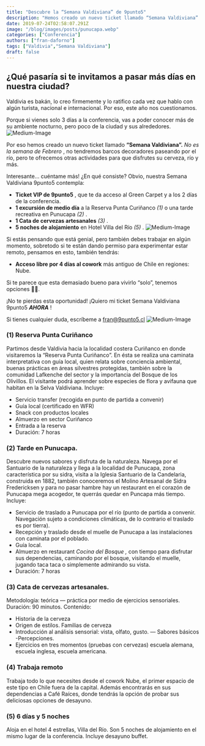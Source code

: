 ```yaml
---
title: "Descubre la “Semana Valdiviana” de 9punto5"
description: "Hemos creado un nuevo ticket llamado “Semana Valdiviana” para que disfrutes la ciudad durante tu visita a la conferencia."
date: 2019-07-24T02:58:07.291Z
image: "/blog/images/posts/punucapa.webp"
categories: ["Conferencia"]
authors: ["fran-daforno"]
tags: ["Valdivia","Semana Valdiviana"]
draft: false
---
```


## ¿Qué pasaría si te invitamos a pasar más días en nuestra ciudad?

Valdivia es bakán, lo creo firmemente y lo ratifico cada vez que hablo con algún turista, nacional e internacional. Por eso, este año nos cuestionamos.

Porque si vienes solo 3 días a la conferencia, vas a poder conocer más de su ambiente nocturno, pero poco de la ciudad y sus alrededores.
![Medium-Image](/blog/images/posts/1*1jR3ol9AmZlZnyoEtsBc8Q.png)

Por eso hemos creado un nuevo ticket llamado **“Semana Valdiviana”.** *No es la semana de Febrero* , no tendremos barcos decoradores paseando por el río, pero te ofrecemos otras actividades para que disfrutes su cerveza, río y más.

Interesante… cuéntame más! ¿En qué consiste? Obvio, nuestra Semana Valdiviana 9punto5 contempla:
- **Ticket VIP de 9punto5** , que te da acceso al Green Carpet y a los 2 días de la conferencia.
- **1 excursión de medio día**  a la Reserva Punta Curiñanco *(1)*  o una tarde recreativa en Punucapa *(2)* .
- **1 Cata de cervezas artesanales** *(3)* .
- **5 noches de alojamiento**  en Hotel Villa del Río *(5)* .
![Medium-Image](/blog/images/posts/1*AqI-ZMcvkodewusqdjG2Ow.jpeg)

Si estás pensando que está genial, pero también debes trabajar en algún momento, sobretodo si te están dando permiso para experimentar estar remoto, pensamos en esto, también tendrás:
- **Acceso libre por 4 días al cowork**  más antiguo de Chile en regiones: Nube.

Si te parece que esta demasiado bueno para vivirlo “solo”, tenemos opciones 🤙🏻.

¡No te pierdas esta oportunidad! 
¡Quiero mi ticket Semana Valdiviana 9punto5 ***AHORA*** !

Si tienes cualquier duda, escríbeme a fran@9punto5.cl
![Medium-Image](/blog/images/posts/1*aQkdDYER0V-FjxPt3Hv6oA.jpeg)

### (1) Reserva Punta Curiñanco

Partimos desde Valdivia hacia la localidad costera Curiñanco en donde visitaremos la “Reserva Punta Curiñanco”. 
En ésta se realiza una caminata interpretativa con guía local, quien relata sobre conciencia ambiental, buenas prácticas en áreas silvestres protegidas, también sobre la comunidad Lafkenche del sector y la importancia del Bosque de los Olivillos. El visitante podrá aprender sobre especies de flora y avifauna que habitan en la Selva Valdiviana.
Incluye:
- Servicio transfer (recogida en punto de partida a convenir)
- Guía local (certificado en WFR)
- Snack con productos locales
- Almuerzo en sector Curiñanco
- Entrada a la reserva
- Duración: 7 horas

### (2) Tarde en Punucapa.

Descubre nuevos sabores y disfruta de la naturaleza. 
Navega por el Santuario de la naturaleza y llega a la localidad de Punucapa, zona característica por su sidra, visita a la Iglesia Santuario de la Candelaria, construida en 1882, también conoceremos el Molino Artesanal de Sidra Fredericksen y para no pasar hambre hay un restaurant en el corazón de Punucapa mega acogedor, te querrás quedar en Puncapa más tiempo.
Incluye:
- Servicio de traslado a Punucapa por el río (punto de partida a convenir. Navegación sujeto a condiciones climáticas, de lo contrario el traslado es por tierra).
- Recepción y traslado desde el muelle de Punucapa a las instalaciones con caminata por el poblado.
- Guía local.
- Almuerzo en restaurant *Cocina del Bosque* *,* con tiempo para disfrutar sus dependencias, caminando por el bosque, visitando el muelle, jugando taca taca o simplemente admirando su vista.
- Duración: 7 horas

### (3) Cata de cervezas artesanales.

Metodología: teórica — práctica por medio de ejercicios sensoriales.
Duración: 90 minutos. Contenido:
- Historia de la cerveza
- Origen de estilos. Familias de cerveza
- Introducción al análisis sensorial: vista, olfato, gusto. — Sabores básicos -Percepciones.
- Ejercicios en tres momentos (pruebas con cervezas) escuela alemana, escuela inglesa, escuela americana.

### **(4) Trabaja remoto** 

Trabaja todo lo que necesites desde el cowork Nube, el primer espacio de este tipo en Chile fuera de la capital. Además encontrarás en sus dependencias a Café Raíces, donde tendrás la opción de probar sus deliciosas opciones de desayuno.

### (5) 6 días y 5 noches

Aloja en el hotel 4 estrellas, Villa del Río. Son 5 noches de alojamiento en el mismo lugar de la conferencia. Incluye desayuno buffet.
